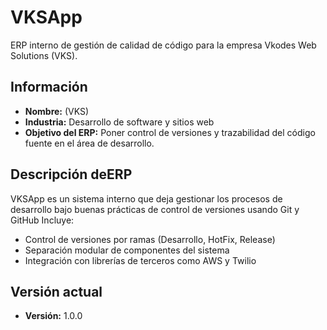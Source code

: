 # VKSApp

ERP interno de gestión de calidad de código para la empresa Vkodes Web Solutions (VKS).

##  Información 

- **Nombre:** (VKS)
- **Industria:** Desarrollo de software y sitios web
- **Objetivo del ERP:** Poner control de versiones y trazabilidad del código fuente en el área de desarrollo.

## Descripción deERP

VKSApp es un sistema interno que deja gestionar los procesos de desarrollo bajo buenas prácticas de control de versiones usando Git y GitHub Incluye:

- Control de versiones por ramas (Desarrollo, HotFix, Release)
- Separación modular de componentes del sistema
- Integración con librerías de terceros como AWS y Twilio

## Versión actual

- **Versión:** 1.0.0
